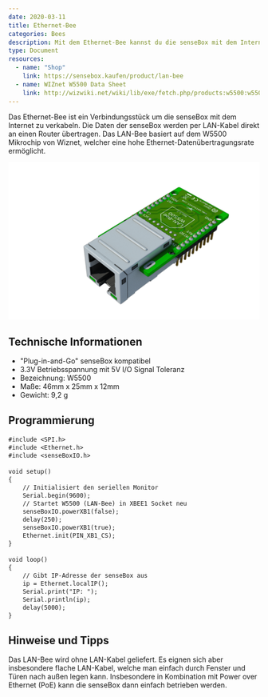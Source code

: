 ```yaml
---
date: 2020-03-11
title: Ethernet-Bee
categories: Bees
description: Mit dem Ethernet-Bee kannst du die senseBox mit dem Internet verbinden und Messwerte übertragen.
type: Document
resources:
  - name: "Shop"
    link: https://sensebox.kaufen/product/lan-bee
  - name: WIZnet W5500 Data Sheet
    link: http://wizwiki.net/wiki/lib/exe/fetch.php/products:w5500:w5500_ds_v109e.pdf
---
```


Das Ethernet-Bee ist ein Verbindungsstück um die senseBox mit dem Internet zu verkabeln. Die Daten der senseBox werden per LAN-Kabel direkt an einen Router übertragen. Das LAN-Bee basiert auf dem W5500 Mikrochip von Wiznet, welcher eine hohe Ethernet-Datenübertragungsrate ermöglicht.</div>


![LAN Bee](https://github.com/sensebox/resources/raw/master/gitbook_pictures/Lan_bottom.png)

## Technische Informationen

* "Plug-in-and-Go" senseBox kompatibel
* 3.3V Betriebsspannung mit 5V I/O Signal Toleranz
* Bezeichnung: W5500
* Maße: 46mm x 25mm x 12mm
* Gewicht: 9,2 g


## Programmierung

```arduino
#include <SPI.h>
#include <Ethernet.h>
#include <senseBoxIO.h>

void setup()
{
    // Initialisiert den seriellen Monitor
    Serial.begin(9600);
    // Startet W5500 (LAN-Bee) in XBEE1 Socket neu
    senseBoxIO.powerXB1(false);
    delay(250);
    senseBoxIO.powerXB1(true);
    Ethernet.init(PIN_XB1_CS);
}

void loop()
{
    // Gibt IP-Adresse der senseBox aus
    ip = Ethernet.localIP();
    Serial.print("IP: ");
    Serial.println(ip);
    delay(5000);
}
```

## Hinweise und Tipps

Das LAN-Bee wird ohne LAN-Kabel geliefert. Es eignen sich aber insbesondere flache LAN-Kabel, welche man einfach durch Fenster und Türen nach außen legen kann. Insbesondere in Kombination mit Power over Ethernet (PoE) kann die senseBox dann einfach betrieben werden.
